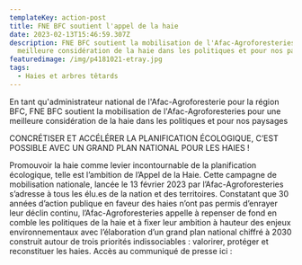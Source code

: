 ```yaml
---
templateKey: action-post
title: FNE BFC soutient l'appel de la haie
date: 2023-02-13T15:46:59.307Z
description: FNE BFC soutient la mobilisation de l'Afac-Agroforesteries pour une
  meilleure considération de la haie dans les politiques et pour nos paysages
featuredimage: /img/p4181021-etray.jpg
tags:
  - Haies et arbres têtards
---
```

En tant qu'administrateur national de l'Afac-Agroforesterie pour la région BFC, FNE BFC soutient la mobilisation de l'Afac-Agroforesteries pour une meilleure considération de la haie dans les politiques et pour nos paysages 

CONCRÉTISER ET ACCÉLÉRER LA PLANIFICATION ÉCOLOGIQUE, C’EST POSSIBLE AVEC UN GRAND PLAN NATIONAL POUR LES HAIES !

Promouvoir la haie comme levier incontournable de la planification écologique, telle est l’ambition de l’Appel de la Haie. Cette campagne de mobilisation nationale, lancée le 13 février 2023 par l’Afac-Agroforesteries s’adresse à tous les élu.es de la nation et des territoires. Constatant que 30 années d’action publique en faveur des haies n’ont pas permis d’enrayer leur déclin continu, l’Afac-Agroforesteries appelle à repenser de fond en comble les politiques de la haie et à fixer leur ambition à hauteur des enjeux environnementaux avec l’élaboration d’un grand plan national chiffré à 2030 construit autour de trois priorités indissociables : valorirer, protéger et reconstituer les haies.
Accès au communiqué de presse ici : 